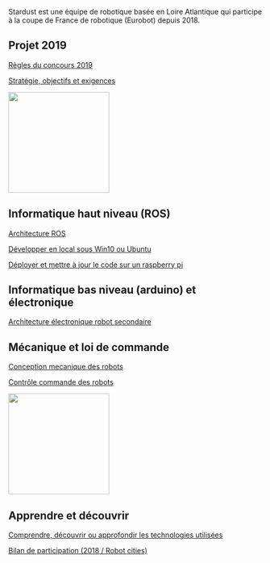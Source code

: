 Stardust est une équipe de robotique basée en Loire Atlantique qui participe à la coupe de France de robotique (Eurobot) depuis 2018.

## Projet 2019

[Règles du concours 2019](https://github.com/julienbayle/stardust/raw/master/docs/pdf/rules2019.pdf)

[Stratégie, objectifs et exigences](pages/strategy.md)

<img src="https://github.com/julienbayle/stardust/raw/master/docs/images/table.png" width="200" />

## Informatique haut niveau (ROS)

[Architecture ROS](https://www.draw.io/#Uhttps%3A%2F%2Fjulienbayle.github.io%2Fstardust%2Farchitecture%2Fros.xml)

[Développer en local sous Win10 ou Ubuntu](pages/install_local.md)

[Déployer et mettre à jour le code sur un raspberry pi](pages/install_raspberry.md)

## Informatique bas niveau (arduino) et électronique

[Architecture électronique robot secondaire](https://www.draw.io/#Uhttps%3A%2F%2Fjulienbayle.github.io%2Fstardust%2Farchitecture%2Fr2_electronic.xml)

## Mécanique et loi de commande

[Conception mecanique des robots](https://github.com/julienbayle/stardust/tree/master/docs/mechanics)

[Contrôle commande des robots](pages/control.md)

<img src="https://github.com/julienbayle/stardust/raw/master/docs/images/secondary_3d.png" width="200" />

## Apprendre et découvrir

[Comprendre, découvrir ou approfondir les technologies utilisées](pages/teachings.md)

[Bilan de participation (2018 / Robot cities)](pages/robotcities.md)

